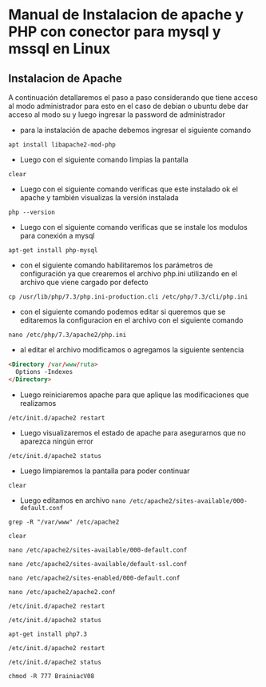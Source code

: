 # Manual de Instalacion de apache y PHP con conector para mysql y mssql en Linux #

## Instalacion de Apache ##

A continuación detallaremos el paso a paso considerando que tiene acceso al modo administrador para esto en el caso de debian o ubuntu debe dar acceso al modo su y luego ingresar la password de administrador

* para la instalación de apache debemos ingresar el siguiente comando

`apt install libapache2-mod-php`

* Luego con el siguiente comando limpias la pantalla

`clear`

* Luego con el siguiente comando verificas que este instalado ok el apache y también visualizas la versión instalada

`php --version`

* Luego con el siguiente comando verificas que se instale los modulos para conexión a mysql

`apt-get install php-mysql`

* con el siguiente comando habilitaremos los parámetros de configuración ya que crearemos el archivo php.ini utilizando en el archivo que viene cargado por defecto

`cp /usr/lib/php/7.3/php.ini-production.cli /etc/php/7.3/cli/php.ini`

* con el siguiente comando podemos editar si queremos que se editaremos la configuracion en el archivo con el siguiente comando

`nano /etc/php/7.3/apache2/php.ini`

* al editar el archivo modificamos o agregamos la siguiente sentencia
```html
<Directory /var/www/ruta>
  Options -Indexes
</Directory>
```

* Luego reiniciaremos apache para que aplique las modificaciones que realizamos

`/etc/init.d/apache2 restart`

* Luego visualizaremos el estado de apache para asegurarnos que no aparezca ningún error

`/etc/init.d/apache2 status`

* Luego limpiaremos la pantalla para poder continuar

`clear`

* Luego editamos en archivo 
`nano /etc/apache2/sites-available/000-default.conf`

`grep -R "/var/www" /etc/apache2`

`clear`

`nano /etc/apache2/sites-available/000-default.conf`

`nano /etc/apache2/sites-available/default-ssl.conf`

`nano /etc/apache2/sites-enabled/000-default.conf`

`nano /etc/apache2/apache2.conf`

`/etc/init.d/apache2 restart`

`/etc/init.d/apache2 status`

`apt-get install php7.3`

`/etc/init.d/apache2 restart`

`/etc/init.d/apache2 status`

`chmod -R 777 BrainiacV08`
